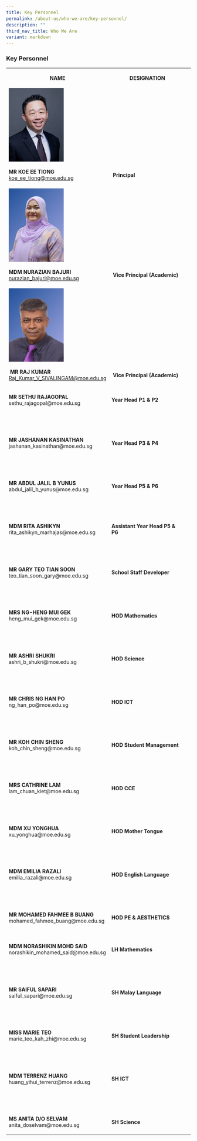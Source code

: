 ```yaml
---
title: Key Personnel
permalink: /about-us/who-we-are/key-personnel/
description: ""
third_nav_title: Who We Are
variant: markdown
---
```

<h3><strong>Key Personnel</strong></h3>
<table>
<tbody>
<tr>
<th rowspan="1" colspan="1">
<p>NAME</p>
</th>
<th rowspan="1" colspan="1">
<p>DESIGNATION</p>
</th>
<th rowspan="1" colspan="1">
<p></p>
</th>
</tr>
<tr>
<td rowspan="1" colspan="1">
<div class="isomer-image-wrapper">
<img style="float:left; height:150px; margin-right:15px; width:150px;height:200px" height="auto" width="100%" src="/images/SY5_3313___Headshot.jpg">
</div>
</td>
<td rowspan="1" colspan="1">
<p></p>
</td>
<td rowspan="1" colspan="1">
<p></p>
</td>
</tr>
<tr>
<td rowspan="1" colspan="1">
<p></p>
<p><strong>MR KOE EE TIONG</strong> 
<br><a href="mailto:koe_ee_tiong@moe.edu.sg" rel="noopener noreferrer nofollow" target="_blank">koe_ee_tiong@moe.edu.sg</a>
</p>
<p></p>
</td>
<td rowspan="1" colspan="1">
<p>&nbsp;<strong>Principal</strong>
</p>
</td>
<td rowspan="1" colspan="1">
<p></p>
</td>
</tr>
<tr>
<td rowspan="1" colspan="1">
<div class="isomer-image-wrapper">
<img style="float:left;height:200px;margin-right:15px;width:150px" height="auto" width="100%" src="/images/new_mdm_azian.png">
</div>
</td>
<td rowspan="1" colspan="1">
<p></p>
</td>
<td rowspan="1" colspan="1">
<p></p>
</td>
</tr>
<tr>
<td rowspan="1" colspan="1">
<p><strong>MDM NURAZIAN BAJURI</strong> 
<br><a href="mailto:nurazian_bajuri@moe.edu.sg" rel="noopener noreferrer nofollow" target="_blank">nurazian_bajuri@moe.edu.sg</a>
</p>
</td>
<td rowspan="1" colspan="1">
<p>&nbsp;<strong>Vice Principal (Academic)</strong>
</p>
</td>
<td rowspan="1" colspan="1">
<p></p>
</td>
</tr>
<tr>
<td rowspan="1" colspan="1">
<div class="isomer-image-wrapper">
<img style="float:left; height:200px; margin-right:15px; width:150px" height="auto" width="100%" src="/images/new_mr_raj.png">
</div>
</td>
<td rowspan="1" colspan="1">
<p></p>
</td>
<td rowspan="1" colspan="1">
<p></p>
</td>
</tr>
<tr>
<td rowspan="1" colspan="1">
<p>&nbsp;<strong>MR RAJ KUMAR</strong> 
<br><a href="mailto:Raj_Kumar_V_SIVALINGAM@moe.edu.sg" rel="noopener noreferrer nofollow" target="_blank">Raj_Kumar_V_SIVALINGAM@moe.edu.sg</a>
</p>
</td>
<td rowspan="1" colspan="1">
<p>&nbsp;<strong>Vice Principal (Academic)</strong>
</p>
</td>
<td rowspan="1" colspan="1">
<p></p>
</td>
</tr>
<tr>
<td rowspan="1" colspan="1">
<p><strong>MR SETHU RAJAGOPAL</strong> 
<br>sethu_rajagopal@moe.edu.sg</p>
</td>
<td rowspan="1" colspan="1">
<p><strong>Year Head P1 &amp; P2</strong>
</p>
</td>
<td rowspan="1" colspan="1">
<p></p>
</td>
</tr>
<tr>
<td rowspan="1" colspan="1">
<p>&nbsp;</p>
</td>
<td rowspan="1" colspan="1">
<p>&nbsp;</p>
</td>
<td rowspan="1" colspan="1">
<p></p>
</td>
</tr>
<tr>
<td rowspan="1" colspan="1">
<p><strong>MR JASHANAN KASINATHAN</strong> 
<br>jashanan_kasinathan@moe.edu.sg</p>
</td>
<td rowspan="1" colspan="1">
<p><strong>Year Head P3 &amp; P4</strong>
</p>
</td>
<td rowspan="1" colspan="1">
<p></p>
</td>
</tr>
<tr>
<td rowspan="1" colspan="1">
<p>&nbsp;</p>
</td>
<td rowspan="1" colspan="1">
<p>&nbsp;</p>
</td>
<td rowspan="1" colspan="1">
<p></p>
</td>
</tr>
<tr>
<td rowspan="1" colspan="1">
<p><strong>MR ABDUL JALIL B YUNUS</strong> 
<br>abdul_jalil_b_yunus@moe.edu.sg</p>
</td>
<td rowspan="1" colspan="1">
<p><strong>Year Head P5 &amp; P6</strong>
</p>
</td>
<td rowspan="1" colspan="1">
<p></p>
</td>
</tr>
<tr>
<td rowspan="1" colspan="1">
<p>&nbsp;</p>
</td>
<td rowspan="1" colspan="1">
<p>&nbsp;</p>
</td>
<td rowspan="1" colspan="1">
<p></p>
</td>
</tr>
<tr>
<td rowspan="1" colspan="1">
<p><strong>MDM RITA ASHIKYN</strong> 
<br>rita_ashikyn_marhajas@moe.edu.sg</p>
</td>
<td rowspan="1" colspan="1">
<p><strong>Assistant Year Head P5 &amp; P6</strong>
</p>
</td>
<td rowspan="1" colspan="1">
<p></p>
</td>
</tr>
<tr>
<td rowspan="1" colspan="1">
<p>&nbsp;</p>
</td>
<td rowspan="1" colspan="1">
<p>&nbsp;</p>
</td>
<td rowspan="1" colspan="1">
<p></p>
</td>
</tr>
<tr>
<td rowspan="1" colspan="1">
<p><strong>MR GARY TEO TIAN SOON</strong> 
<br>teo_tian_soon_gary@moe.edu.sg</p>
</td>
<td rowspan="1" colspan="1">
<p><strong>School Staff Developer</strong>
</p>
</td>
<td rowspan="1" colspan="1">
<p></p>
</td>
</tr>
<tr>
<td rowspan="1" colspan="1">
<p>&nbsp;</p>
</td>
<td rowspan="1" colspan="1">
<p>&nbsp;</p>
</td>
<td rowspan="1" colspan="1">
<p></p>
</td>
</tr>
<tr>
<td rowspan="1" colspan="1">
<p><strong>MRS NG-HENG MUI GEK</strong> 
<br>heng_mui_gek@moe.edu.sg</p>
</td>
<td rowspan="1" colspan="1">
<p><strong>HOD Mathematics</strong>
</p>
</td>
<td rowspan="1" colspan="1">
<p></p>
</td>
</tr>
<tr>
<td rowspan="1" colspan="1">
<p>&nbsp;</p>
</td>
<td rowspan="1" colspan="1">
<p>&nbsp;</p>
</td>
<td rowspan="1" colspan="1">
<p></p>
</td>
</tr>
<tr>
<td rowspan="1" colspan="1">
<p><strong>MR ASHRI SHUKRI</strong> 
<br>ashri_b_shukri@moe.edu.sg</p>
</td>
<td rowspan="1" colspan="1">
<p><strong>HOD Science</strong>
</p>
</td>
<td rowspan="1" colspan="1">
<p></p>
</td>
</tr>
<tr>
<td rowspan="1" colspan="1">
<p>&nbsp;</p>
</td>
<td rowspan="1" colspan="1">
<p>&nbsp;</p>
</td>
<td rowspan="1" colspan="1">
<p></p>
</td>
</tr>
<tr>
<td rowspan="1" colspan="1">
<p><strong>MR CHRIS NG HAN PO</strong> 
<br>ng_han_po@moe.edu.sg</p>
</td>
<td rowspan="1" colspan="1">
<p><strong>HOD ICT</strong>
</p>
</td>
<td rowspan="1" colspan="1">
<p></p>
</td>
</tr>
<tr>
<td rowspan="1" colspan="1">
<p>&nbsp;</p>
</td>
<td rowspan="1" colspan="1">
<p>&nbsp;</p>
</td>
<td rowspan="1" colspan="1">
<p></p>
</td>
</tr>
<tr>
<td rowspan="1" colspan="1">
<p><strong>MR KOH CHIN SHENG</strong> 
<br>koh_chin_sheng@moe.edu.sg</p>
</td>
<td rowspan="1" colspan="1">
<p><strong>HOD Student Management</strong>
</p>
</td>
<td rowspan="1" colspan="1">
<p></p>
</td>
</tr>
<tr>
<td rowspan="1" colspan="1">
<p>&nbsp;</p>
</td>
<td rowspan="1" colspan="1">
<p>&nbsp;</p>
</td>
<td rowspan="1" colspan="1">
<p></p>
</td>
</tr>
<tr>
<td rowspan="1" colspan="1">
<p><strong>MRS CATHRINE LAM</strong> 
<br>lam_chuan_kiet@moe.edu.sg</p>
</td>
<td rowspan="1" colspan="1">
<p><strong>HOD CCE</strong>
</p>
</td>
<td rowspan="1" colspan="1">
<p></p>
</td>
</tr>
<tr>
<td rowspan="1" colspan="1">
<p>&nbsp;</p>
</td>
<td rowspan="1" colspan="1">
<p>&nbsp;</p>
</td>
<td rowspan="1" colspan="1">
<p></p>
</td>
</tr>
<tr>
<td rowspan="1" colspan="1">
<p><strong>MDM XU YONGHUA</strong> 
<br>xu_yonghua@moe.edu.sg</p>
</td>
<td rowspan="1" colspan="1">
<p><strong>HOD Mother Tongue</strong>
</p>
</td>
<td rowspan="1" colspan="1">
<p></p>
</td>
</tr>
<tr>
<td rowspan="1" colspan="1">
<p>&nbsp;</p>
</td>
<td rowspan="1" colspan="1">
<p>&nbsp;</p>
</td>
<td rowspan="1" colspan="1">
<p></p>
</td>
</tr>
<tr>
<td rowspan="1" colspan="1">
<p><strong>MDM EMILIA RAZALI</strong> 
<br>emilia_razali@moe.edu.sg</p>
</td>
<td rowspan="1" colspan="1">
<p><strong>HOD English Language</strong>
</p>
</td>
<td rowspan="1" colspan="1">
<p></p>
</td>
</tr>
<tr>
<td rowspan="1" colspan="1">
<p>&nbsp;</p>
</td>
<td rowspan="1" colspan="1">
<p>&nbsp;</p>
</td>
<td rowspan="1" colspan="1">
<p></p>
</td>
</tr>
<tr>
<td rowspan="1" colspan="1">
<p><strong>MR MOHAMED FAHMEE B BUANG</strong> 
<br>mohamed_fahmee_buang@moe.edu.sg
<br>
</p>
</td>
<td rowspan="1" colspan="1">
<p><strong>HOD PE &amp; AESTHETICS</strong>
</p>
</td>
<td rowspan="1" colspan="1">
<p></p>
</td>
</tr>
<tr>
<td rowspan="1" colspan="1">
<p></p>
</td>
<td rowspan="1" colspan="1">
<p></p>
</td>
<td rowspan="1" colspan="1">
<p></p>
</td>
</tr>
<tr>
<td rowspan="1" colspan="1">
<p><strong>MDM NORASHIKIN&nbsp;MOHD SAID</strong> 
<br>norashikin_mohamed_said@moe.edu.sg</p>
</td>
<td rowspan="1" colspan="1">
<p><strong>LH Mathematics</strong>
</p>
</td>
<td rowspan="1" colspan="1">
<p></p>
</td>
</tr>
<tr>
<td rowspan="1" colspan="1">
<p>&nbsp;</p>
</td>
<td rowspan="1" colspan="1">
<p>&nbsp;</p>
</td>
<td rowspan="1" colspan="1">
<p></p>
</td>
</tr>
<tr>
<td rowspan="1" colspan="1">
<p><strong>MR SAIFUL SAPARI</strong> 
<br>saiful_sapari@moe.edu.sg</p>
</td>
<td rowspan="1" colspan="1">
<p><strong>SH Malay Language</strong>
</p>
</td>
<td rowspan="1" colspan="1">
<p></p>
</td>
</tr>
<tr>
<td rowspan="1" colspan="1">
<p>&nbsp;</p>
</td>
<td rowspan="1" colspan="1">
<p>&nbsp;</p>
</td>
<td rowspan="1" colspan="1">
<p></p>
</td>
</tr>
<tr>
<td rowspan="1" colspan="1">
<p><strong>MISS MARIE TEO</strong> 
<br>marie_teo_kah_zhi@moe.edu.sg</p>
</td>
<td rowspan="1" colspan="1">
<p><strong>SH Student Leadership</strong>
</p>
</td>
<td rowspan="1" colspan="1">
<p></p>
</td>
</tr>
<tr>
<td rowspan="1" colspan="1">
<p>&nbsp;</p>
</td>
<td rowspan="1" colspan="1">
<p>&nbsp;</p>
</td>
<td rowspan="1" colspan="1">
<p></p>
</td>
</tr>
<tr>
<td rowspan="1" colspan="1">
<p><strong>MDM TERRENZ HUANG</strong> 
<br>huang_yihui_terrenz@moe.edu.sg</p>
</td>
<td rowspan="1" colspan="1">
<p><strong>SH ICT</strong>
</p>
</td>
<td rowspan="1" colspan="1">
<p></p>
</td>
</tr>
<tr>
<td rowspan="1" colspan="1">
<p>&nbsp;</p>
</td>
<td rowspan="1" colspan="1">
<p>&nbsp;</p>
</td>
<td rowspan="1" colspan="1">
<p></p>
</td>
</tr>
<tr>
<td rowspan="1" colspan="1">
<p><strong>MS ANITA D/O SELVAM</strong> 
<br>anita_doselvam@moe.edu.sg</p>
</td>
<td rowspan="1" colspan="1">
<p><strong>SH Science</strong>
</p>
</td>
<td rowspan="1" colspan="1">
<p></p>
</td>
</tr>
</tbody>
</table>
<p></p>